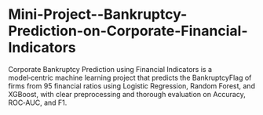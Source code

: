# Mini-Project--Bankruptcy-Prediction-on-Corporate-Financial-Indicators
Corporate Bankruptcy Prediction using Financial Indicators is a model‑centric machine learning project that predicts the BankruptcyFlag of firms from 95 financial ratios using Logistic Regression, Random Forest, and XGBoost, with clear preprocessing and thorough evaluation on Accuracy, ROC‑AUC, and F1.
